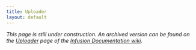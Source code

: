 ```yaml
---
title: Uploader
layout: default
---
```


_This page is still under construction. An archived version can be found on the [Uploader](http://wiki.fluidproject.org/display/docs/Uploader) page of the [Infusion Documentation wiki](http://wiki.fluidproject.org/display/docs/Infusion+Documentation)._
